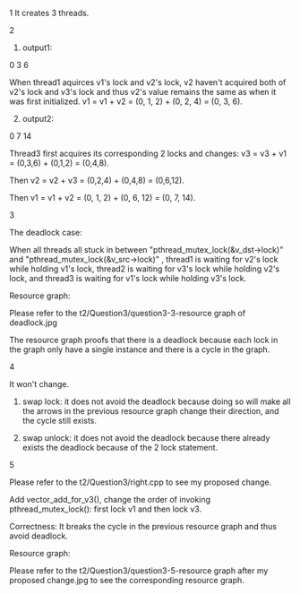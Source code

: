 1 It creates 3 threads.



2 

1) output1:

0
3
6

When thread1 aquirces v1's lock and v2's lock, v2 haven't acquired both of v2's lock and v3's lock and thus v2's value remains the same as when it was first initialized. v1 = v1 + v2 = (0, 1, 2) + (0, 2, 4) = (0, 3, 6).

2) output2:

0
7
14

Thread3 first acquires its corresponding 2 locks and changes: v3 = v3 + v1 = (0,3,6) + (0,1,2)   = (0,4,8). 

Then v2 = v2 + v3 =  (0,2,4) + (0,4,8) = (0,6,12).  

Then v1 = v1 + v2 = (0, 1, 2) + (0, 6, 12) = (0, 7, 14).



3 

The deadlock case:

When all threads all stuck in between "pthread_mutex_lock(&v_dst->lock)" and "pthread_mutex_lock(&v_src->lock)" , thread1 is waiting for v2's lock while holding v1's lock, thread2 is waiting for v3's lock while holding v2's lock, and thread3 is waiting for v1's lock while holding v3's lock.

Resource graph:

Please refer to the t2/Question3/question3-3-resource graph of deadlock.jpg

The resource graph proofs that there is a deadlock because each lock in the graph only have a single instance and there is a cycle in the graph.



4

It won't change.

1) swap lock: it does not avoid the deadlock because doing so will make all the arrows in the previous resource graph change their direction, and the cycle still exists.

2) swap unlock: it does not avoid the deadlock because there already exists the deadlock because of the 2 lock statement.



5

Please refer to the t2/Question3/right.cpp to see my proposed change.

Add vector_add_for_v3(), change the order of invoking pthread_mutex_lock(): first lock v1 and then lock v3.

Correctness: It breaks the cycle in the previous resource graph and thus avoid deadlock.

Resource graph:

Please refer to the t2/Question3/question3-5-resource graph after my proposed change.jpg to see the corresponding resource graph.